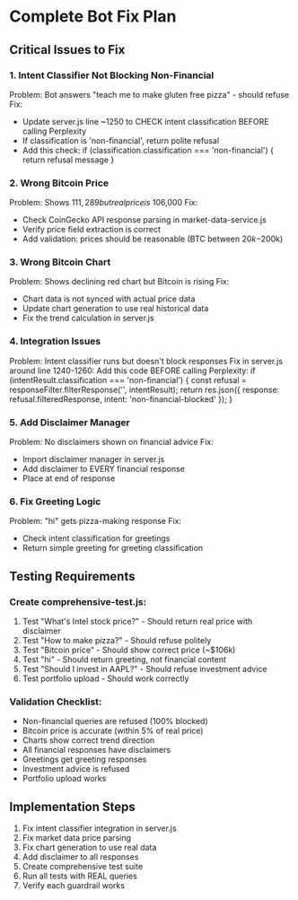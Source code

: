 # Complete Bot Fix Plan

## Critical Issues to Fix

### 1. Intent Classifier Not Blocking Non-Financial
Problem: Bot answers "teach me to make gluten free pizza" - should refuse
Fix: 
- Update server.js line ~1250 to CHECK intent classification BEFORE calling Perplexity
- If classification is 'non-financial', return polite refusal
- Add this check: if (classification.classification === 'non-financial') { return refusal message }

### 2. Wrong Bitcoin Price
Problem: Shows $111,289 but real price is ~$106,000
Fix:
- Check CoinGecko API response parsing in market-data-service.js
- Verify price field extraction is correct
- Add validation: prices should be reasonable (BTC between $20k-$200k)

### 3. Wrong Bitcoin Chart
Problem: Shows declining red chart but Bitcoin is rising
Fix:
- Chart data is not synced with actual price data
- Update chart generation to use real historical data
- Fix the trend calculation in server.js

### 4. Integration Issues
Problem: Intent classifier runs but doesn't block responses
Fix in server.js around line 1240-1260:
Add this code BEFORE calling Perplexity:
if (intentResult.classification === 'non-financial') {
    const refusal = responseFilter.filterResponse('', intentResult);
    return res.json({
        response: refusal.filteredResponse,
        intent: 'non-financial-blocked'
    });
}

### 5. Add Disclaimer Manager
Problem: No disclaimers shown on financial advice
Fix:
- Import disclaimer manager in server.js
- Add disclaimer to EVERY financial response
- Place at end of response

### 6. Fix Greeting Logic
Problem: "hi" gets pizza-making response
Fix:
- Check intent classification for greetings
- Return simple greeting for greeting classification

## Testing Requirements

### Create comprehensive-test.js:
1. Test "What's Intel stock price?" - Should return real price with disclaimer
2. Test "How to make pizza?" - Should refuse politely
3. Test "Bitcoin price" - Should show correct price (~$106k)
4. Test "hi" - Should return greeting, not financial content
5. Test "Should I invest in AAPL?" - Should refuse investment advice
6. Test portfolio upload - Should work correctly

### Validation Checklist:
- Non-financial queries are refused (100% blocked)
- Bitcoin price is accurate (within 5% of real price)
- Charts show correct trend direction
- All financial responses have disclaimers
- Greetings get greeting responses
- Investment advice is refused
- Portfolio upload works

## Implementation Steps

1. Fix intent classifier integration in server.js
2. Fix market data price parsing
3. Fix chart generation to use real data
4. Add disclaimer to all responses
5. Create comprehensive test suite
6. Run all tests with REAL queries
7. Verify each guardrail works
